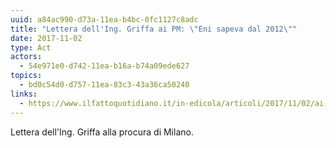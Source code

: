 ```yaml
---
uuid: a84ac990-d73a-11ea-b4bc-0fc1127c8adc
title: "Lettera dell'Ing. Griffa ai PM: \"Eni sapeva dal 2012\""
date: 2017-11-02
type: Act
actors:
  - 54e971e0-d742-11ea-b16a-b74a09ede627
topics:
  - bd0c54d0-d757-11ea-83c3-43a36ca50240
links:
  - https://www.ilfattoquotidiano.it/in-edicola/articoli/2017/11/02/ai-pm-la-lettera-del-suicida-leni-sa-dei-veleni-dal-2012/3951466/
---
```


Lettera dell'Ing. Griffa alla procura di Milano.
